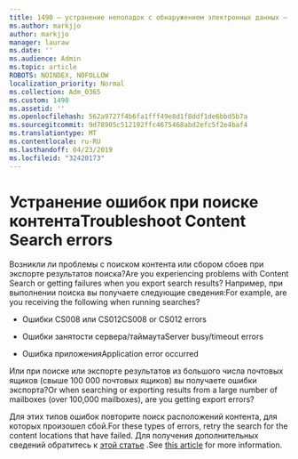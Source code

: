 ```yaml
---
title: 1490 — устранение неполадок с обнаружением электронных данных — ошибки
ms.author: markjjo
author: markjjo
manager: lauraw
ms.date: ''
ms.audience: Admin
ms.topic: article
ROBOTS: NOINDEX, NOFOLLOW
localization_priority: Normal
ms.collection: Adm_O365
ms.custom: 1490
ms.assetid: ''
ms.openlocfilehash: 562a9727f4b6fa1fff49e8d1f8ddf1de6bbd5b7a
ms.sourcegitcommit: 9d78905c512192ffc4675468abd2efc5f2e4baf4
ms.translationtype: MT
ms.contentlocale: ru-RU
ms.lasthandoff: 04/23/2019
ms.locfileid: "32420173"
---
```

# <a name="troubleshoot-content-search-errors"></a><span data-ttu-id="862ba-102">Устранение ошибок при поиске контента</span><span class="sxs-lookup"><span data-stu-id="862ba-102">Troubleshoot Content Search errors</span></span>

<span data-ttu-id="862ba-103">Возникли ли проблемы с поиском контента или сбором сбоев при экспорте результатов поиска?</span><span class="sxs-lookup"><span data-stu-id="862ba-103">Are you experiencing problems with Content Search or getting failures when you export search results?</span></span>
<span data-ttu-id="862ba-104">Например, при выполнении поиска вы получаете следующие сведения:</span><span class="sxs-lookup"><span data-stu-id="862ba-104">For example, are you receiving the following when running searches?</span></span>

- <span data-ttu-id="862ba-105">Ошибки CS008 или CS012</span><span class="sxs-lookup"><span data-stu-id="862ba-105">CS008 or CS012 errors</span></span>

- <span data-ttu-id="862ba-106">Ошибки занятости сервера/таймаута</span><span class="sxs-lookup"><span data-stu-id="862ba-106">Server busy/timeout errors</span></span>

- <span data-ttu-id="862ba-107">Ошибка приложения</span><span class="sxs-lookup"><span data-stu-id="862ba-107">Application error occurred</span></span>

<span data-ttu-id="862ba-108">Или при поиске или экспорте результатов из большого числа почтовых ящиков (свыше 100 000 почтовых ящиков) вы получаете ошибки экспорта?</span><span class="sxs-lookup"><span data-stu-id="862ba-108">Or when searching or exporting results from a large number of mailboxes (over 100,000 mailboxes), are you getting export errors?</span></span>

<span data-ttu-id="862ba-109">Для этих типов ошибок повторите поиск расположений контента, для которых произошел сбой.</span><span class="sxs-lookup"><span data-stu-id="862ba-109">For these types of errors, retry the search for the content locations that have failed.</span></span> <span data-ttu-id="862ba-110">Для получения дополнительных сведений обратитесь к [этой статье](https://docs.microsoft.com/office365/securitycompliance/retry-failed-content-search) .</span><span class="sxs-lookup"><span data-stu-id="862ba-110">See  [this article](https://docs.microsoft.com/office365/securitycompliance/retry-failed-content-search) for more information.</span></span>
